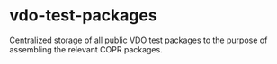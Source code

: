 # vdo-test-packages
Centralized storage of all public VDO test packages to the purpose of assembling the relevant COPR packages.
